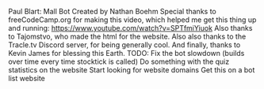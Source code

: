 Paul Blart: Mall Bot
Created by Nathan Boehm
Special thanks to freeCodeCamp.org for making this video, which helped me get this thing up and running:
https://www.youtube.com/watch?v=SPTfmiYiuok
Also thanks to Tajomstvo, who made the html for the website.
Also also thanks to the Tracle.tv Discord server, for being generally cool.
And finally, thanks to Kevin James for blessing this Earth.
TODO:
Fix the bot slowdown (builds over time every time stocktick is called)
Do something with the quiz statistics on the website
Start looking for website domains
Get this on a bot list website
